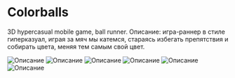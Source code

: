 # Colorballs
3D hypercasual mobile game, ball runner.
Описание: игра-раннер в стиле гиперказуал, играя за мяч мы катемся, стараясь избегать препятствия и собирать цвета, меняя тем самым свой цвет.

![Описание](https://github.com/KirWitcher/Colorballs/blob/main/ColorBalls-main/Assets/Screens/1.jpg)
![Описание](https://github.com/KirWitcher/Colorballs/blob/main/ColorBalls-main/Assets/Screens/2.jpg)
![Описание](https://github.com/KirWitcher/Colorballs/blob/main/ColorBalls-main/Assets/Screens/3.jpg)
![Описание](https://github.com/KirWitcher/Colorballs/blob/main/ColorBalls-main/Assets/Screens/4.jpg)
![Описание](https://github.com/KirWitcher/Colorballs/blob/main/ColorBalls-main/Assets/Screens/5.jpg)
![Описание](https://github.com/KirWitcher/Colorballs/blob/main/ColorBalls-main/Assets/Screens/6.jpg)

